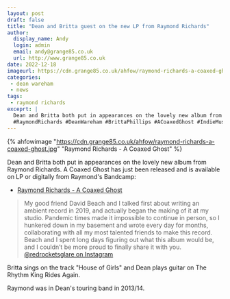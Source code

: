 ```yaml
---
layout: post
draft: false
title: "Dean and Britta guest on the new LP from Raymond Richards"
author: 
  display_name: Andy
  login: admin
  email: andy@grange85.co.uk
  url: http://www.grange85.co.uk
date: 2022-12-18
imageurl: https://cdn.grange85.co.uk/ahfow/raymond-richards-a-coaxed-ghost.jpg
categories:
 - dean wareham
 - news
tags:
 - raymond richards
exceprt: |
  Dean and Britta both put in appearances on the lovely new album from Raymond Richards. A Coaxed Ghost has just been released and is available on LP or digitally from Raymond's Bandcamp
  #RaymondRichards #DeanWareham #BrittaPhillips #ACoaxedGhost #IndieMusic
---
```

{% ahfowimage "https://cdn.grange85.co.uk/ahfow/raymond-richards-a-coaxed-ghost.jpg" "Raymond Richards - A Coaxed Ghost" %}

Dean and Britta both put in appearances on the lovely new album from Raymond Richards. A Coaxed Ghost has just been released and is available on LP or digitally from Raymond's Bandcamp:

 - [Raymond Richards - A Coaxed Ghost](https://raymondrichards.bandcamp.com/album/a-coaxed-ghost)

 > My good friend David Beach and I talked first about writing an ambient record in 2019, and actually began the making of it at my studio. Pandemic times made it impossible to continue in person, so I hunkered down in my basement and wrote every day for months, collaborating with all my most talented friends to make this record. Beach and I spent long days figuring out what this album would be, and I couldn’t be more proud to finally share it with you. 
 [@redrocketsglare on Instagram](https://www.instagram.com/p/CmPfYyfSUFz/)

Britta sings on the track "House of Girls" and Dean plays guitar on The Rhythm King Rides Again.

Raymond was in Dean's touring band in 2013/14.


